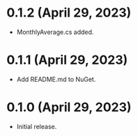 # 0.1.2 (April 29, 2023)

* MonthlyAverage.cs added.

# 0.1.1 (April 29, 2023)

* Add README.md to NuGet.

# 0.1.0 (April 29, 2023)

* Initial release.
